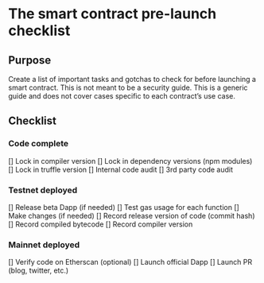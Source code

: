 # The smart contract pre-launch checklist
## Purpose
Create a list of important tasks and gotchas to check for before launching a
smart contract. This is not meant to be a security guide.
This is a generic guide and does not cover cases specific to each contract’s
use case.
## Checklist
### Code complete
[] Lock in compiler version
[] Lock in dependency versions (npm modules)
[] Lock in truffle version
[] Internal code audit
[] 3rd party code audit
### Testnet deployed
[] Release beta Dapp (if needed)
[] Test gas usage for each function
[] Make changes (if needed)
[] Record release version of code (commit hash)
[] Record compiled bytecode
[] Record compiler version
### Mainnet deployed
[] Verify code on Etherscan (optional)
[] Launch official Dapp
[] Launch PR (blog, twitter, etc.)
